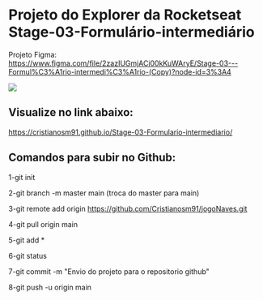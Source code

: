 # Projeto do Explorer da Rocketseat Stage-03-Formulário-intermediário

Projeto Figma: https://www.figma.com/file/2zazIUGmjACi00kKuWAryE/Stage-03---Formul%C3%A1rio-intermedi%C3%A1rio-(Copy)?node-id=3%3A4

<img src="https://i.imgur.com/n6hYKaS.jpeg"/>


## Visualize no link abaixo:
https://cristianosm91.github.io/Stage-03-Formulario-intermediario/

## Comandos para subir no Github:

1-git init

2-git branch -m master main (troca do master para main)

3-git remote add origin https://github.com/Cristianosm91/jogoNaves.git

4-git pull origin main

5-git add *

6-git status

7-git commit -m "Envio do projeto para o repositorio github"

8-git push -u origin main



